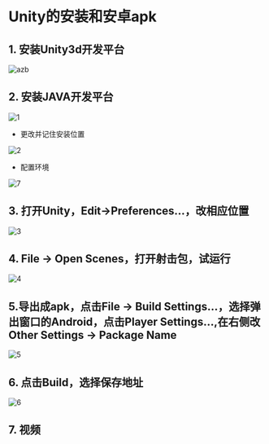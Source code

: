 # Unity的安装和安卓apk
## 1. 安装Unity3d开发平台

![azb](https://images.gitee.com/uploads/images/2020/0320/180145_cc52dc63_1531930.png "屏幕截图.png")

## 2. 安装JAVA开发平台

![1](https://images.gitee.com/uploads/images/2020/0320/184744_d04a92d6_1531930.png "屏幕截图.png")

- 更改并记住安装位置

![2](https://images.gitee.com/uploads/images/2020/0320/184903_0fda22cc_1531930.png "屏幕截图.png")

- 配置环境

![7](https://images.gitee.com/uploads/images/2020/0320/200234_e29eb5e5_1531930.png "屏幕截图.png")

## 3. 打开Unity，Edit->Preferences...，改相应位置

![3](https://images.gitee.com/uploads/images/2020/0320/190201_6c0454f2_1531930.png "屏幕截图.png")

## 4. File -> Open Scenes，打开射击包，试运行

![4](https://images.gitee.com/uploads/images/2020/0320/190916_2fbaf9c9_1531930.png "屏幕截图.png")

## 5.导出成apk，点击File -> Build Settings...，选择弹出窗口的Android，点击Player Settings...,在右侧改Other Settings -> Package Name

![5](https://images.gitee.com/uploads/images/2020/0320/193047_83d5763e_1531930.png "屏幕截图.png")

## 6. 点击Build，选择保存地址

![6](https://images.gitee.com/uploads/images/2020/0320/194328_b76b98b4_1531930.png "屏幕截图.png")

## 7. 视频
